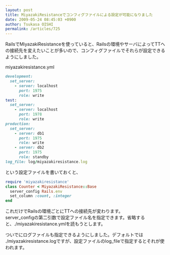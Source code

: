 ```yaml
---
layout: post
title: MiyazakiResistanceでコンフィグファイルによる設定が可能になりました
date: 2009-05-24 08:45:03 +0900
author: Tsukasa OISHI
permalink: /articles/725
---
```



RailsでMiyazakiResistanceを使っていると、Railsの環境やサーバによってTTへの接続先を変えたいことが多いので、コンフィグファイルでそれらが設定できるようにしました。  

miyazakiresistance.yml  

```ruby  
development:  
  set_server:  
    - server: localhost  
      port: 1975  
      role: write  
test:  
  set_server:  
    - server: localhost  
      port: 1978  
      role: write  
production:  
  set_server:  
    - server: db1  
      port: 1975  
      role: write  
    - server: db2  
      port: 1975  
      role: standby  
log_file: log/miyazakiresistance.log  
```  

という設定ファイルを書いておくと、  

```ruby  
require 'miyazakiresistance'  
class Counter < MiyazakiResistance::Base  
  server_config Rails.env  
  set_column :count, :integer  
end  
```  

これだけでRailsの環境ごとにTTへの接続先が変わります。  
server\_configの第二引数で設定ファイル名を指定できます。省略すると、./miyazakiresistance.ymlを読もうとします。  

ついでにログファイルも指定できるようにしました。デフォルトでは ./miyazakiresistance.logですが、設定ファイルのlog\_fileで指定するとそれが使われます。  

